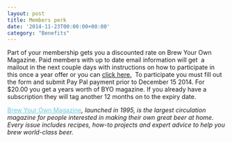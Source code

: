 ```yaml
---
layout: post
title: Members perk
date: '2014-11-23T00:00:00+00:00'
category: "Benefits"
---
```

<p>Part of your membership gets you a discounted rate on Brew Your Own Magazine. Paid members with up to date email information will get&nbsp; a mailout in the next couple days with instructions on how to participate in this once a year offer or you can <a href="http://www.yeastwranglers.ca/About/Membership/Purchase/BrewYourOwnMagazinePurchase/tabid/431/Default.aspx">click here.</a>&nbsp; To participate you must fill out the form and submit Pay Pal payment prior to December 15 2014. For $20.00 you get a years worth of BYO magazine. If you already have a subscription they will tag another 12 months on to the expiry date.</p><p><a href="http://byo.com/" target="_self" style="word-wrap: break-word; color: #6dc6dd; font-weight: normal; text-decoration: underline;">Brew Your Own Magazine</a><em>&#44; launched in 1995&#44; is the largest circulation magazine for people interested in making their own great beer at home. Every issue includes recipes&#44; how-to projects and expert advice to help you brew world-class beer.</em>&nbsp;</p>
